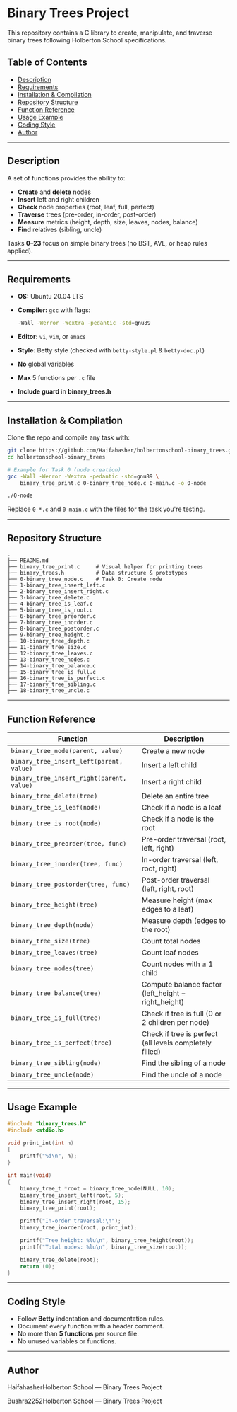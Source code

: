 # Binary Trees Project

This repository contains a C library to create, manipulate, and traverse binary trees following Holberton School specifications.

## Table of Contents

* [Description](#description)
* [Requirements](#requirements)
* [Installation & Compilation](#installation--compilation)
* [Repository Structure](#repository-structure)
* [Function Reference](#function-reference)
* [Usage Example](#usage-example)
* [Coding Style](#coding-style)
* [Author](#author)

---

## Description

A set of functions provides the ability to:

* **Create** and **delete** nodes
* **Insert** left and right children
* **Check** node properties (root, leaf, full, perfect)
* **Traverse** trees (pre-order, in-order, post-order)
* **Measure** metrics (height, depth, size, leaves, nodes, balance)
* **Find** relatives (sibling, uncle)

Tasks **0–23** focus on simple binary trees (no BST, AVL, or heap rules applied).

---

## Requirements

* **OS:** Ubuntu 20.04 LTS
* **Compiler:** `gcc` with flags:

  ```bash
  -Wall -Werror -Wextra -pedantic -std=gnu89
  ```
* **Editor:** `vi`, `vim`, or `emacs`
* **Style:** Betty style (checked with `betty-style.pl` & `betty-doc.pl`)
* **No** global variables
* **Max** 5 functions per `.c` file
* **Include guard** in **binary\_trees.h**

---

## Installation & Compilation

Clone the repo and compile any task with:

```bash
git clone https://github.com/Haifahasher/holbertonschool-binary_trees.git
cd holbertonschool-binary_trees

# Example for Task 0 (node creation)
gcc -Wall -Werror -Wextra -pedantic -std=gnu89 \
    binary_tree_print.c 0-binary_tree_node.c 0-main.c -o 0-node

./0-node
```

Replace `0-*.c` and `0-main.c` with the files for the task you're testing.

---

## Repository Structure

```
.
├── README.md
├── binary_tree_print.c     # Visual helper for printing trees
├── binary_trees.h          # Data structure & prototypes
├── 0-binary_tree_node.c    # Task 0: Create node
├── 1-binary_tree_insert_left.c
├── 2-binary_tree_insert_right.c
├── 3-binary_tree_delete.c
├── 4-binary_tree_is_leaf.c
├── 5-binary_tree_is_root.c
├── 6-binary_tree_preorder.c
├── 7-binary_tree_inorder.c
├── 8-binary_tree_postorder.c
├── 9-binary_tree_height.c
├── 10-binary_tree_depth.c
├── 11-binary_tree_size.c
├── 12-binary_tree_leaves.c
├── 13-binary_tree_nodes.c
├── 14-binary_tree_balance.c
├── 15-binary_tree_is_full.c
├── 16-binary_tree_is_perfect.c
├── 17-binary_tree_sibling.c
├── 18-binary_tree_uncle.c
```

---

## Function Reference

| Function                                  | Description                                             |
| ----------------------------------------- | ------------------------------------------------------- |
| `binary_tree_node(parent, value)`         | Create a new node                                       |
| `binary_tree_insert_left(parent, value)`  | Insert a left child                                     |
| `binary_tree_insert_right(parent, value)` | Insert a right child                                    |
| `binary_tree_delete(tree)`                | Delete an entire tree                                   |
| `binary_tree_is_leaf(node)`               | Check if a node is a leaf                               |
| `binary_tree_is_root(node)`               | Check if a node is the root                             |
| `binary_tree_preorder(tree, func)`        | Pre-order traversal (root, left, right)                 |
| `binary_tree_inorder(tree, func)`         | In-order traversal (left, root, right)                  |
| `binary_tree_postorder(tree, func)`       | Post-order traversal (left, right, root)                |
| `binary_tree_height(tree)`                | Measure height (max edges to a leaf)                    |
| `binary_tree_depth(node)`                 | Measure depth (edges to the root)                       |
| `binary_tree_size(tree)`                  | Count total nodes                                       |
| `binary_tree_leaves(tree)`                | Count leaf nodes                                        |
| `binary_tree_nodes(tree)`                 | Count nodes with ≥ 1 child                              |
| `binary_tree_balance(tree)`               | Compute balance factor (left\_height − right\_height)   |
| `binary_tree_is_full(tree)`               | Check if tree is full (0 or 2 children per node)        |
| `binary_tree_is_perfect(tree)`            | Check if tree is perfect (all levels completely filled) |
| `binary_tree_sibling(node)`               | Find the sibling of a node                              |
| `binary_tree_uncle(node)`                 | Find the uncle of a node                                |

---

## Usage Example

```c
#include "binary_trees.h"
#include <stdio.h>

void print_int(int n)
{
    printf("%d\n", n);
}

int main(void)
{
    binary_tree_t *root = binary_tree_node(NULL, 10);
    binary_tree_insert_left(root, 5);
    binary_tree_insert_right(root, 15);
    binary_tree_print(root);

    printf("In-order traversal:\n");
    binary_tree_inorder(root, print_int);

    printf("Tree height: %lu\n", binary_tree_height(root));
    printf("Total nodes: %lu\n", binary_tree_size(root));

    binary_tree_delete(root);
    return (0);
}
```

---

## Coding Style

* Follow **Betty** indentation and documentation rules.
* Document every function with a header comment.
* No more than **5 functions** per source file.
* No unused variables or functions.

---

## Author

HaifahasherHolberton School — Binary Trees Project

Bushra2252Holberton School — Binary Trees Project
